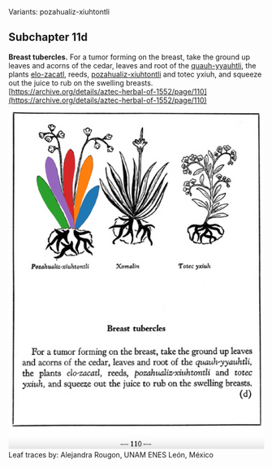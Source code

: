 Variants: pozahualiz-xiuhtontli  

## Subchapter 11d  
**Breast tubercles.** For a tumor forming on the breast, take the ground up leaves and acorns of the cedar, leaves and root of the [quauh-yyauhtli](Quauh-yyauhtli.md), the plants [elo-zacatl](Elo-zacatl.md), reeds, [pozahualiz-xiuhtontli](Pozahualiz-xiuhtontli.md) and totec yxiuh, and squeeze out the juice to rub on the swelling breasts.  
[https://archive.org/details/aztec-herbal-of-1552/page/110](https://archive.org/details/aztec-herbal-of-1552/page/110)  

![A_ID132_p110_01_Pozahualiz-xiuhtontli.png](assets/A_ID132_p110_01_Pozahualiz-xiuhtontli.png)  
Leaf traces by: Alejandra Rougon, UNAM ENES León, México  
